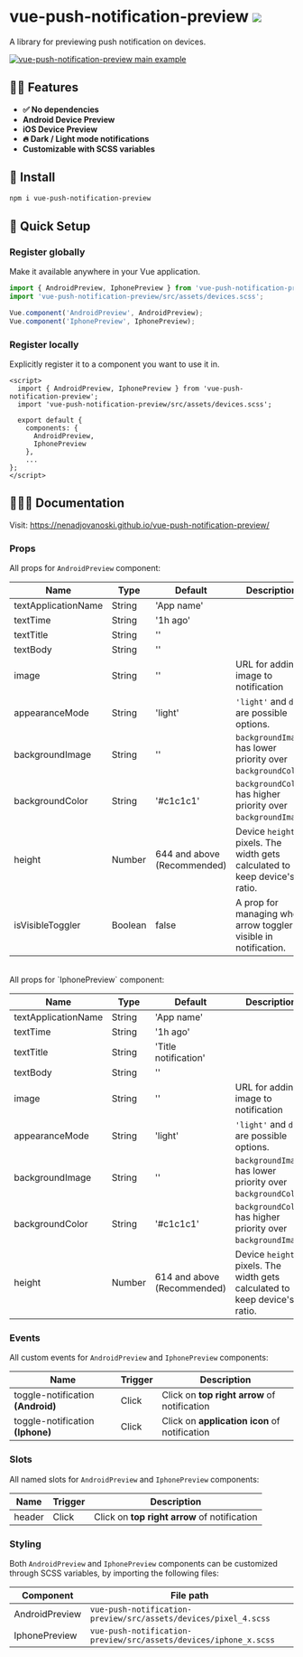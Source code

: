 # vue-push-notification-preview <a href="https://npm.im/vue-push-notification-preview"><img src="https://badgen.net/npm/v/vue-push-notification-preview"></a>

A library for previewing push notification on devices.

<a href="https://nenadjovanoski.github.io/vue-push-notification-preview/"><img src="/public/examples/main_example.png" alt="vue-push-notification-preview main example" /></a>

## 🙋‍♂️ Features
- **✅ No dependencies**
- **Android Device Preview**
- **iOS Device Preview**
- **🔥 Dark / Light mode notifications**
- **Customizable with SCSS variables**

## 🚀 Install
```sh
npm i vue-push-notification-preview
```

## 🚦 Quick Setup

### Register globally
Make it available anywhere in your Vue application.

```js
import { AndroidPreview, IphonePreview } from 'vue-push-notification-preview';
import 'vue-push-notification-preview/src/assets/devices.scss';

Vue.component('AndroidPreview', AndroidPreview);
Vue.component('IphonePreview', IphonePreview);
```

### Register locally
Explicitly register it to a component you want to use it in.

```vue
<script>
  import { AndroidPreview, IphonePreview } from 'vue-push-notification-preview';
  import 'vue-push-notification-preview/src/assets/devices.scss';

  export default {
    components: {
      AndroidPreview,
      IphonePreview
    },
    ...
};
</script>
```

## 👨🏻‍🏫 Documentation

Visit: https://nenadjovanoski.github.io/vue-push-notification-preview/

### Props

All props for `AndroidPreview` component:

| Name                      | Type      | Default                       | Description |
| ---                       | ---       | ---                           | ---         |
| textApplicationName       | String    | 'App name'                    |  |
| textTime                  | String    | '1h ago'                      |  |
| textTitle                 | String    | ''                            |  |
| textBody                  | String    | ''                            |  |
| image                     | String    | ''                            | URL for adding image to notification |
| appearanceMode            | String    | 'light'                       | `'light'` and `dark` are possible options. |
| backgroundImage           | String    | ''                            | `backgroundImage` has lower priority over `backgroundColor`. |
| backgroundColor           | String    | '#c1c1c1'                     | `backgroundColor` has higher priority over `backgroundImage`. |
| height                    | Number    | 644 and above (Recommended)   | Device `height` in pixels. The width gets calculated to keep device's ratio. |
| isVisibleToggler          | Boolean   | false                         | A prop for managing when arrow toggler is visible in notification. |

<br />
All props for `IphonePreview` component:

| Name                      | Type      | Default                       | Description |
| ---                       | ---       | ---                           | ---         |
| textApplicationName       | String    | 'App name'                    |  |
| textTime                  | String    | '1h ago'                      |  |
| textTitle                 | String    | 'Title notification'          |  |
| textBody                  | String    | ''                            |  |
| image                     | String    | ''                            | URL for adding image to notification |
| appearanceMode            | String    | 'light'                       | `'light'` and `dark` are possible options. |
| backgroundImage           | String    | ''                            | `backgroundImage` has lower priority over `backgroundColor`. |
| backgroundColor           | String    | '#c1c1c1'                     | `backgroundColor` has higher priority over `backgroundImage`. |
| height                    | Number    | 614 and above (Recommended)   | Device `height` in pixels. The width gets calculated to keep device's ratio. |

### Events

All custom events for `AndroidPreview` and `IphonePreview` components:

| Name                                  | Trigger   | Description                                   |
| ---                                   | ---       | ---                                           |
| toggle-notification **(Android)**     | Click     | Click on **top right arrow** of notification  |
| toggle-notification **(Iphone)**      | Click     | Click on **application icon** of notification |


### Slots

All named slots for `AndroidPreview` and `IphonePreview` components:


| Name      | Trigger   | Description                                   |
| ---       | ---       | ---                                           |
| header    | Click     | Click on **top right arrow** of notification  |


### Styling

Both `AndroidPreview` and `IphonePreview` components can be customized through SCSS variables, by importing the following files:

| Component         | File path                                                         |
| ---               | ---                                                               |
| AndroidPreview    | `vue-push-notification-preview/src/assets/devices/pixel_4.scss`   |
| IphonePreview     | `vue-push-notification-preview/src/assets/devices/iphone_x.scss`  |

